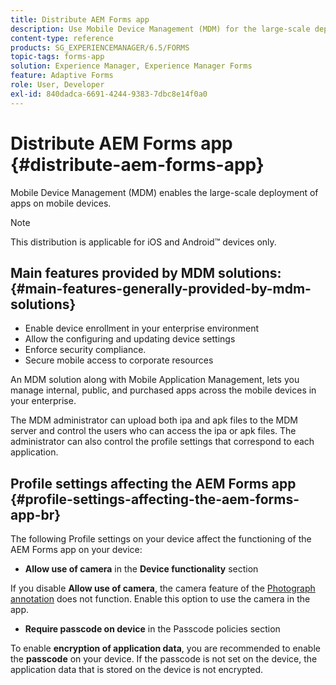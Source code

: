 ```yaml
---
title: Distribute AEM Forms app
description: Use Mobile Device Management (MDM) for the large-scale deployment of apps on mobile devices.
content-type: reference
products: SG_EXPERIENCEMANAGER/6.5/FORMS
topic-tags: forms-app
solution: Experience Manager, Experience Manager Forms
feature: Adaptive Forms
role: User, Developer
exl-id: 840dadca-6691-4244-9383-7dbc8e14f0a0
---
```

# Distribute AEM Forms app {#distribute-aem-forms-app}

Mobile Device Management (MDM) enables the large-scale deployment of apps on mobile devices.

>[!NOTE]
>
>This distribution is applicable for iOS and Android&trade; devices only.

## Main features provided by MDM solutions: {#main-features-generally-provided-by-mdm-solutions}

* Enable device enrollment in your enterprise environment
* Allow the configuring and updating device settings
* Enforce security compliance.
* Secure mobile access to corporate resources

An MDM solution along with Mobile Application Management, lets you manage internal, public, and purchased apps across the mobile devices in your enterprise.

The MDM administrator can upload both ipa and apk files to the MDM server and control the users who can access the ipa or apk files. The administrator can also control the profile settings that correspond to each application.

## Profile settings affecting the AEM Forms app {#profile-settings-affecting-the-aem-forms-app-br}

The following Profile settings on your device affect the functioning of the AEM Forms app on your device:

* **Allow use of camera** in the **Device functionality** section

If you disable **Allow use of camera**, the camera feature of the [Photograph annotation](/help/forms/using/add-attachments.md) does not function. Enable this option to use the camera in the app.

* **Require passcode on device** in the Passcode policies section

To enable **encryption of application data**, you are recommended to enable the **passcode** on your device. If the passcode is not set on the device, the application data that is stored on the device is not encrypted.
